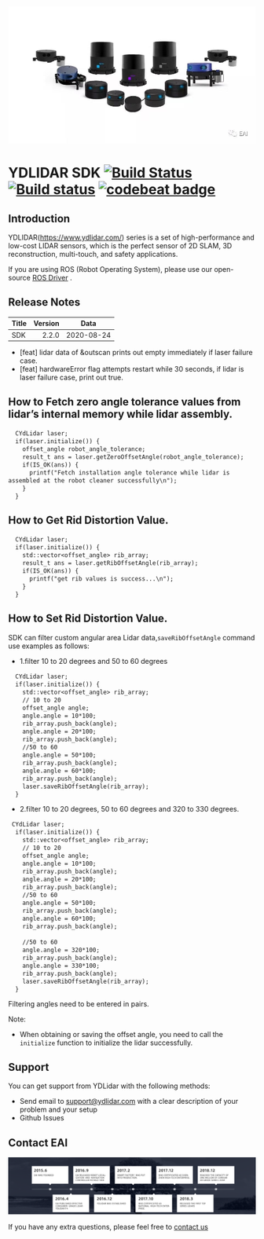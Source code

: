 ![YDLIDAR](image/YDLidar.jpg  "YDLIDAR")

YDLIDAR SDK [![Build Status](https://travis-ci.org/cansik/sdk.svg?branch=samsung)](https://travis-ci.org/cansik/sdk) [![Build status](https://ci.appveyor.com/api/projects/status/2w9xm1dbafbi7xc0?svg=true)](https://ci.appveyor.com/project/cansik/sdk) [![codebeat badge](https://codebeat.co/badges/3d8634b7-84eb-410c-b92b-24bf6875d8ef)](https://codebeat.co/projects/github-com-cansik-sdk-samsung)
=====================================================================


Introduction
-------------------------------------------------------------------------------------------------------------------------------------------------------

YDLIDAR(https://www.ydlidar.com/) series is a set of high-performance and low-cost LIDAR sensors, which is the perfect sensor of 2D SLAM, 3D reconstruction, multi-touch, and safety applications.

If you are using ROS (Robot Operating System), please use our open-source [ROS Driver]( https://github.com/ydlidar/ydlidar) .

Release Notes
-------------------------------------------------------------------------------------------------------------------------------------------------------
| Title      |  Version |  Data |
| :-------- | --------:|  :--: |
| SDK     |  2.2.0 |   2020-08-24  |

- [feat] lidar data of &outscan prints out empty immediately if laser failure case.
- [feat] hardwareError flag attempts restart while 30 seconds, if lidar is laser failure case, print out true.

## How to Fetch zero angle tolerance values from lidar’s internal memory while lidar assembly.
```
  CYdLidar laser;
  if(laser.initialize()) {
    offset_angle robot_angle_tolerance;
    result_t ans = laser.getZeroOffsetAngle(robot_angle_tolerance);
    if(IS_OK(ans)) {
      printf("Fetch installation angle tolerance while lidar is assembled at the robot cleaner successfully\n");
    }
  }
```

## How to Get Rid Distortion Value.
```
  CYdLidar laser;
  if(laser.initialize()) {
    std::vector<offset_angle> rib_array;
    result_t ans = laser.getRibOffsetAngle(rib_array);
    if(IS_OK(ans)) {
      printf("get rib values is success...\n");
    }
  }
```

## How to Set Rid Distortion Value.
SDK can filter custom angular area Lidar data,`saveRibOffsetAngle` command use examples as follows:
* 1.filter 10 to 20 degrees and 50 to 60 degrees
```
  CYdLidar laser;
  if(laser.initialize()) {
    std::vector<offset_angle> rib_array;
    // 10 to 20
    offset_angle angle;
    angle.angle = 10*100;
    rib_array.push_back(angle);
    angle.angle = 20*100;
    rib_array.push_back(angle);
    //50 to 60
    angle.angle = 50*100;
    rib_array.push_back(angle);
    angle.angle = 60*100;
    rib_array.push_back(angle);
    laser.saveRibOffsetAngle(rib_array);
  }
```
* 2.filter 10 to 20 degrees, 50 to 60 degrees and 320 to 330 degrees.
```
 CYdLidar laser;
  if(laser.initialize()) {
    std::vector<offset_angle> rib_array;
    // 10 to 20
    offset_angle angle;
    angle.angle = 10*100;
    rib_array.push_back(angle);
    angle.angle = 20*100;
    rib_array.push_back(angle);
    //50 to 60
    angle.angle = 50*100;
    rib_array.push_back(angle);
    angle.angle = 60*100;
    rib_array.push_back(angle);

    //50 to 60
    angle.angle = 320*100;
    rib_array.push_back(angle);
    angle.angle = 330*100;
    rib_array.push_back(angle);
    laser.saveRibOffsetAngle(rib_array);
  }

```
Filtering angles need to be entered in pairs.

Note:
* When obtaining or saving the offset angle, you need to call the `initialize` function to initialize the lidar successfully.

## Support

You can get support from YDLidar with the following methods:
* Send email to support@ydlidar.com with a clear description of your problem and your setup
* Github Issues

## Contact EAI
![Development Path](image/EAI.png)

If you have any extra questions, please feel free to [contact us](http://www.ydlidar.cn/cn/contact)
